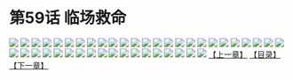 # 第59话 临场救命
![](https://s1.baozimh.com/scomic/sanyanxiaotianlu-samanhua/0/58-f17g/1.jpg)
![](https://s1.baozimh.com/scomic/sanyanxiaotianlu-samanhua/0/58-f17g/2.jpg)
![](https://s1.baozimh.com/scomic/sanyanxiaotianlu-samanhua/0/58-f17g/3.jpg)
![](https://s1.baozimh.com/scomic/sanyanxiaotianlu-samanhua/0/58-f17g/4.jpg)
![](https://s1.baozimh.com/scomic/sanyanxiaotianlu-samanhua/0/58-f17g/5.jpg)
![](https://s1.baozimh.com/scomic/sanyanxiaotianlu-samanhua/0/58-f17g/6.jpg)
![](https://s1.baozimh.com/scomic/sanyanxiaotianlu-samanhua/0/58-f17g/7.jpg)
![](https://s1.baozimh.com/scomic/sanyanxiaotianlu-samanhua/0/58-f17g/8.jpg)
![](https://s1.baozimh.com/scomic/sanyanxiaotianlu-samanhua/0/58-f17g/9.jpg)
![](https://s1.baozimh.com/scomic/sanyanxiaotianlu-samanhua/0/58-f17g/10.jpg)
![](https://s1.baozimh.com/scomic/sanyanxiaotianlu-samanhua/0/58-f17g/11.jpg)
![](https://s1.baozimh.com/scomic/sanyanxiaotianlu-samanhua/0/58-f17g/12.jpg)
![](https://s1.baozimh.com/scomic/sanyanxiaotianlu-samanhua/0/58-f17g/13.jpg)
![](https://s1.baozimh.com/scomic/sanyanxiaotianlu-samanhua/0/58-f17g/14.jpg)
![](https://s1.baozimh.com/scomic/sanyanxiaotianlu-samanhua/0/58-f17g/15.jpg)
![](https://s1.baozimh.com/scomic/sanyanxiaotianlu-samanhua/0/58-f17g/16.jpg)
![](https://s1.baozimh.com/scomic/sanyanxiaotianlu-samanhua/0/58-f17g/17.jpg)
![](https://s1.baozimh.com/scomic/sanyanxiaotianlu-samanhua/0/58-f17g/18.jpg)
![](https://s1.baozimh.com/scomic/sanyanxiaotianlu-samanhua/0/58-f17g/19.jpg)
![](https://s1.baozimh.com/scomic/sanyanxiaotianlu-samanhua/0/58-f17g/20.jpg)
![](https://s1.baozimh.com/scomic/sanyanxiaotianlu-samanhua/0/58-f17g/21.jpg)
![](https://s1.baozimh.com/scomic/sanyanxiaotianlu-samanhua/0/58-f17g/22.jpg)
![](https://s1.baozimh.com/scomic/sanyanxiaotianlu-samanhua/0/58-f17g/23.jpg)
![](https://s1.baozimh.com/scomic/sanyanxiaotianlu-samanhua/0/58-f17g/24.jpg)
![](https://s1.baozimh.com/scomic/sanyanxiaotianlu-samanhua/0/58-f17g/25.jpg)
![](https://s1.baozimh.com/scomic/sanyanxiaotianlu-samanhua/0/58-f17g/26.jpg)
![](https://s1.baozimh.com/scomic/sanyanxiaotianlu-samanhua/0/58-f17g/27.jpg)
![](https://s1.baozimh.com/scomic/sanyanxiaotianlu-samanhua/0/58-f17g/28.jpg)
![](https://s1.baozimh.com/scomic/sanyanxiaotianlu-samanhua/0/58-f17g/29.jpg)
![](https://s1.baozimh.com/scomic/sanyanxiaotianlu-samanhua/0/58-f17g/30.jpg)
![](https://s1.baozimh.com/scomic/sanyanxiaotianlu-samanhua/0/58-f17g/31.jpg)
![](https://s1.baozimh.com/scomic/sanyanxiaotianlu-samanhua/0/58-f17g/32.jpg)
![](https://s1.baozimh.com/scomic/sanyanxiaotianlu-samanhua/0/58-f17g/33.jpg)
![](https://s1.baozimh.com/scomic/sanyanxiaotianlu-samanhua/0/58-f17g/34.jpg)
![](https://s1.baozimh.com/scomic/sanyanxiaotianlu-samanhua/0/58-f17g/35.jpg)
![](https://s1.baozimh.com/scomic/sanyanxiaotianlu-samanhua/0/58-f17g/36.jpg)
![](https://s1.baozimh.com/scomic/sanyanxiaotianlu-samanhua/0/58-f17g/37.jpg)
![](https://s1.baozimh.com/scomic/sanyanxiaotianlu-samanhua/0/58-f17g/38.jpg)
![](https://s1.baozimh.com/scomic/sanyanxiaotianlu-samanhua/0/58-f17g/39.jpg)
![](https://s1.baozimh.com/scomic/sanyanxiaotianlu-samanhua/0/58-f17g/40.jpg)
![](https://s1.baozimh.com/scomic/sanyanxiaotianlu-samanhua/0/58-f17g/41.jpg)
![](https://s1.baozimh.com/scomic/sanyanxiaotianlu-samanhua/0/58-f17g/42.jpg)
![](https://s1.baozimh.com/scomic/sanyanxiaotianlu-samanhua/0/58-f17g/43.jpg)
[【上一章】](./58.md)
[【目录】](./README.md)
[【下一章】](./60.md)

